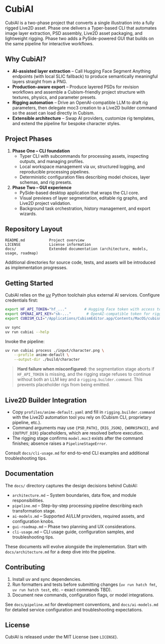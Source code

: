 # CubiAI

CubiAI is a two-phase project that converts a single illustration into a fully rigged Live2D asset. Phase one delivers a Typer-based CLI that automates image layer extraction, PSD assembly, Live2D asset packaging, and lightweight rigging. Phase two adds a PySide-powered GUI that builds on the same pipeline for interactive workflows.

## Why CubiAI?
- **AI-assisted layer extraction** – Call Hugging Face Segment Anything endpoints (with local SLIC fallback) to produce semantically meaningful layers straight from a PNG.
- **Production-aware export** – Produce layered PSDs for revision workflows and assemble a Cubism-friendly project structure with textures, physics, and parameter presets.
- **Rigging automation** – Drive an OpenAI-compatible LLM to draft rig parameters, then delegate moc3 creation to a Live2D builder command so the asset can load directly in Cubism.
- **Extensible architecture** – Swap AI providers, customize rig templates, and extend the pipeline for bespoke character styles.

## Project Phases
1. **Phase One – CLI foundation**
   - Typer CLI with subcommands for processing assets, inspecting outputs, and managing profiles.
   - Local workspace management via uv, structured logging, and reproducible processing pipelines.
   - Deterministic configuration files describing model choices, layer schemas, and rig presets.
2. **Phase Two – GUI experience**
   - PySide-based desktop application that wraps the CLI core.
   - Visual previews of layer segmentation, editable rig graphs, and Live2D project validation.
   - Background task orchestration, history management, and export wizards.

## Repository Layout
```
README.md           Project overview
LICENSE             License information
docs/               Extended documentation (architecture, models, usage, roadmap)
```
Additional directories for source code, tests, and assets will be introduced as implementation progresses.

## Getting Started
CubiAI relies on the [uv](https://github.com/astral-sh/uv) Python toolchain plus external AI services. Configure credentials first:

```bash
export HF_API_TOKEN="hf_..."        # Hugging Face token with access to Segment Anything
export OPENAI_API_KEY="sk-..."       # OpenAI-compatible token for rigging LLM calls
export CUBISM_CLI="/Applications/CubismEditor.app/Contents/MacOS/cubism-cli"  # Example path

uv sync
uv run cubiai --help
```

Invoke the pipeline:

```bash
uv run cubiai process ./input/character.png \
    --profile anime-default \
    --output-dir ./build/character
```

> **Hard failure when misconfigured:** the segmentation stage aborts if `HF_API_TOKEN` is missing, and the rigging stage refuses to continue without both an LLM key and a `rigging.builder.command`. This prevents placeholder rigs from being emitted.

## Live2D Builder Integration
- Copy `profiles/anime-default.yaml` and fill in `rigging.builder.command` with the Live2D automation tool you rely on (Cubism CLI, proprietary pipeline, etc.).
- Command arguments may use `{PSD_PATH}`, `{RIG_JSON}`, `{WORKSPACE}`, and `{OUTPUT_DIR}` placeholders, which are resolved before execution.
- The rigging stage confirms `model.moc3` exists after the command finishes; absence raises a `PipelineStageError`.

Consult `docs/cli-usage.md` for end-to-end CLI examples and additional troubleshooting tips.

## Documentation
The `docs/` directory captures the design decisions behind CubiAI:
- `architecture.md` – System boundaries, data flow, and module responsibilities.
- `pipeline.md` – Step-by-step processing pipeline describing each transformation stage.
- `ai-models.md` – Supported AI/LLM providers, required assets, and configuration knobs.
- `gui-roadmap.md` – Phase two planning and UX considerations.
- `cli-usage.md` – CLI usage guide, configuration samples, and troubleshooting tips.

These documents will evolve alongside the implementation. Start with `docs/architecture.md` for a deep dive into the pipeline.

## Contributing
1. Install uv and sync dependencies.
2. Run formatters and tests before submitting changes (`uv run hatch fmt`, `uv run hatch test`, etc. – exact commands TBD).
3. Document new commands, configuration flags, or model integrations.

See `docs/pipeline.md` for development conventions, and `docs/ai-models.md` for detailed service configuration and troubleshooting expectations.

## License
CubiAI is released under the MIT License (see `LICENSE`).

